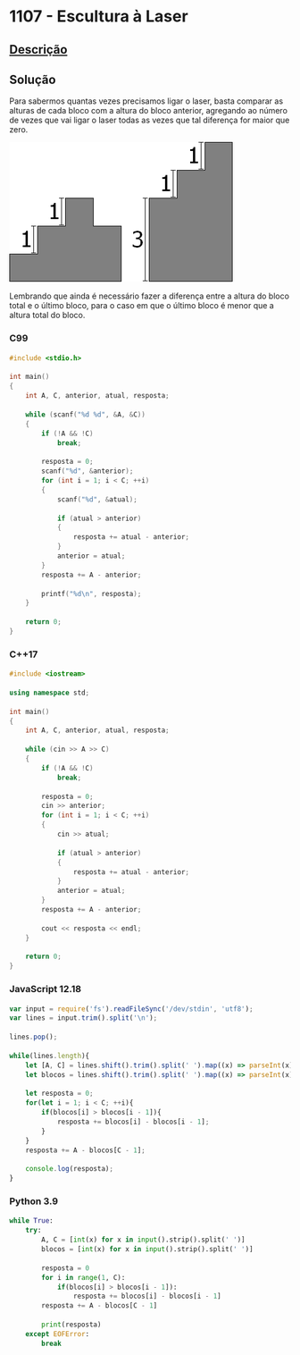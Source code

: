 # 1107 - Escultura à Laser

## [Descrição](https://www.beecrowd.com.br/judge/pt/problems/view/1107)

## Solução

Para sabermos quantas vezes precisamos ligar o laser, basta comparar as alturas de cada bloco com a altura do bloco anterior, agregando ao número de vezes que vai ligar o laser todas as vezes que tal diferença for maior que zero.

![Diferenças positivas de altura entre um bloco e o bloco anterior.](../../../assets/esquemaescultura1.png)

Lembrando que ainda é necessário fazer a diferença entre a altura do bloco total e o último bloco, para o caso em que o último bloco é menor que a altura total do bloco.

### C99
```c
#include <stdio.h>

int main()
{
    int A, C, anterior, atual, resposta;

    while (scanf("%d %d", &A, &C))
    {
        if (!A && !C)
            break;

        resposta = 0;
        scanf("%d", &anterior);
        for (int i = 1; i < C; ++i)
        {
            scanf("%d", &atual);

            if (atual > anterior)
            {
                resposta += atual - anterior;
            }
            anterior = atual;
        }
        resposta += A - anterior;

        printf("%d\n", resposta);
    }

    return 0;
}
```

### C++17
```cpp
#include <iostream>

using namespace std;

int main()
{
    int A, C, anterior, atual, resposta;

    while (cin >> A >> C)
    {
        if (!A && !C)
            break;

        resposta = 0;
        cin >> anterior;
        for (int i = 1; i < C; ++i)
        {
            cin >> atual;

            if (atual > anterior)
            {
                resposta += atual - anterior;
            }
            anterior = atual;
        }
        resposta += A - anterior;

        cout << resposta << endl;
    }

    return 0;
}
```

### JavaScript 12.18
```javascript
var input = require('fs').readFileSync('/dev/stdin', 'utf8');
var lines = input.trim().split('\n');

lines.pop();

while(lines.length){
    let [A, C] = lines.shift().trim().split(' ').map((x) => parseInt(x));
    let blocos = lines.shift().trim().split(' ').map((x) => parseInt(x));

    let resposta = 0;
    for(let i = 1; i < C; ++i){
        if(blocos[i] > blocos[i - 1]){
            resposta += blocos[i] - blocos[i - 1];
        }
    }
    resposta += A - blocos[C - 1];

    console.log(resposta);
}
```

### Python 3.9
```python
while True:
    try:
        A, C = [int(x) for x in input().strip().split(' ')]
        blocos = [int(x) for x in input().strip().split(' ')]

        resposta = 0
        for i in range(1, C):
            if(blocos[i] > blocos[i - 1]):
                resposta += blocos[i] - blocos[i - 1]
        resposta += A - blocos[C - 1]

        print(resposta)
    except EOFError:
        break
```